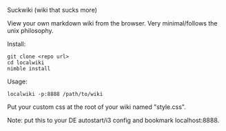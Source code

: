 Suckwiki (wiki that sucks more)

View your own markdown wiki from the browser. Very minimal/follows the unix philosophy.

Install:
```
git clone <repo url>
cd localwiki
nimble install
```

Usage:
```
localwiki -p:8888 /path/to/wiki
```

Put your custom css at the root of your wiki named "style.css".

Note: put this to your DE autostart/i3 config and bookmark localhost:8888.

